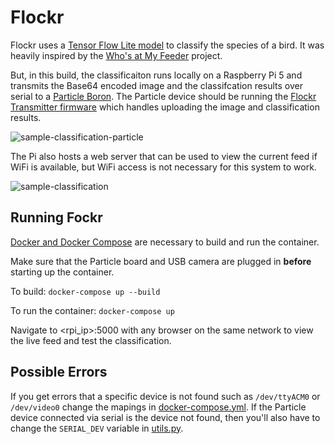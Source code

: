 # Flockr
Flockr uses a [Tensor Flow Lite model](https://www.kaggle.com/models/google/aiy/tfLite/vision-classifier-birds-v1/3?tfhub-redirect=true) to classify the species of a bird. It was heavily inspired by the [Who's at My Feeder](https://github.com/mmcc-xx/WhosAtMyFeeder/blob/master/speciesid.py) project. 

But, in this build, the classificaiton runs locally on a Raspberry Pi 5 and transmits the Base64 encoded image and the classifcation results over serial to a [Particle Boron](https://store.particle.io/products/boron-lte-cat-m1-noram-with-ethersim-4th-gen). The Particle device should be running the [Flockr Transmitter firmware](https://github.com/epietrowicz/flockr-transmitter) which handles uploading the image and classification results. 

![sample-classification-particle](https://github.com/user-attachments/assets/ab706e47-30df-44bb-af55-a7fb3d8975ed)

The Pi also hosts a web server that can be used to view the current feed if WiFi is available, but WiFi access is not necessary for this system to work.

![sample-classification](https://github.com/user-attachments/assets/ee12eabd-3c7d-4980-957e-c50986bf321e)

## Running Fockr
[Docker and Docker Compose](https://docs.docker.com/engine/install/raspberry-pi-os/) are necessary to build and run the container.

Make sure that the Particle board and USB camera are plugged in **before** starting up the container.

To build: `docker-compose up --build`

To run the container: `docker-compose up`

Navigate to <rpi_ip>:5000 with any browser on the same network to view the live feed and test the classification.

## Possible Errors

If you get errors that a specific device is not found such as `/dev/ttyACM0` or `/dev/video0` change the mapings in [docker-compose.yml](https://github.com/epietrowicz/flockr-app/blob/main/docker-compose.yml). If the Particle device connected via serial is the device not found, then you'll also have to change the `SERIAL_DEV` variable in [utils.py](https://github.com/epietrowicz/flockr-app/blob/main/src/utils.py).
